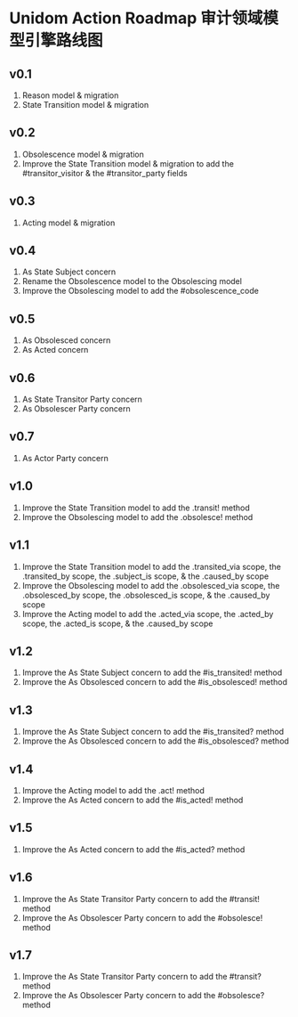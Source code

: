 # Unidom Action Roadmap 审计领域模型引擎路线图

## v0.1
1. Reason model & migration
2. State Transition model & migration

## v0.2
1. Obsolescence model & migration
2. Improve the State Transition model & migration to add the #transitor_visitor & the #transitor_party fields

## v0.3
1. Acting model & migration

## v0.4
1. As State Subject concern
2. Rename the Obsolescence model to the Obsolescing model
3. Improve the Obsolescing model to add the #obsolescence_code

## v0.5
1. As Obsolesced concern
2. As Acted concern

## v0.6
1. As State Transitor Party concern
2. As Obsolescer Party concern

## v0.7
1. As Actor Party concern

## v1.0
1. Improve the State Transition model to add the .transit! method
2. Improve the Obsolescing model to add the .obsolesce! method

## v1.1
1. Improve the State Transition model to add the .transited_via scope, the .transited_by scope, the .subject_is scope, & the .caused_by scope
2. Improve the Obsolescing model to add the .obsolesced_via scope, the .obsolesced_by scope, the .obsolesced_is scope, & the .caused_by scope
3. Improve the Acting model to add the .acted_via scope, the .acted_by scope, the .acted_is scope, & the .caused_by scope

## v1.2
1. Improve the As State Subject concern to add the #is_transited! method
2. Improve the As Obsolesced concern to add the #is_obsolesced! method

## v1.3
1. Improve the As State Subject concern to add the #is_transited? method
2. Improve the As Obsolesced concern to add the #is_obsolesced? method

## v1.4
1. Improve the Acting model to add the .act! method
2. Improve the As Acted concern to add the #is_acted! method

## v1.5
1. Improve the As Acted concern to add the #is_acted? method

## v1.6
1. Improve the As State Transitor Party concern to add the #transit! method
2. Improve the As Obsolescer Party concern to add the #obsolesce! method

## v1.7
1. Improve the As State Transitor Party concern to add the #transit? method
2. Improve the As Obsolescer Party concern to add the #obsolesce? method
